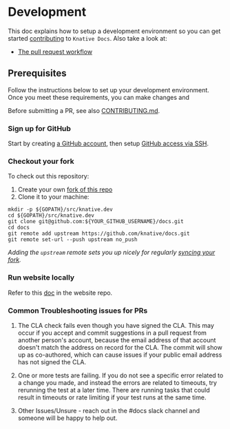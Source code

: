 # Development

This doc explains how to setup a development environment so you can get started
[contributing](https://www.knative.dev/contributing/) to `Knative Docs`. Also
take a look at:

- [The pull request workflow](https://www.knative.dev/contributing/contributing/#pull-requests)

## Prerequisites

Follow the instructions below to set up your development environment. Once you
meet these requirements, you can make changes and

Before submitting a PR, see also [CONTRIBUTING.md](./CONTRIBUTING.md).

### Sign up for GitHub

Start by creating [a GitHub account](https://github.com/join), then setup
[GitHub access via SSH](https://help.github.com/articles/connecting-to-github-with-ssh/).

### Checkout your fork

To check out this repository:

1. Create your own
   [fork of this repo](https://help.github.com/articles/fork-a-repo/)
1. Clone it to your machine:

```shell
mkdir -p ${GOPATH}/src/knative.dev
cd ${GOPATH}/src/knative.dev
git clone git@github.com:${YOUR_GITHUB_USERNAME}/docs.git
cd docs
git remote add upstream https://github.com/knative/docs.git
git remote set-url --push upstream no_push
```

_Adding the `upstream` remote sets you up nicely for regularly
[syncing your fork](https://help.github.com/articles/syncing-a-fork/)._

### Run website locally

Refer to this [doc](https://github.com/knative/website/blob/main/DEVELOPMENT.md) in the website repo.

### Common Troubleshooting issues for PRs

1. The CLA check fails even though you have signed the CLA. This may occur if you accept and commit suggestions in a pull request from another person's account, because the email address of that account doesn't match the address on record for the CLA. The commit will show up as co-authored, which can cause issues if your public email address has not signed the CLA.

1. One or more tests are failing. If you do not see a specific error related to a change you made, and instead the errors are related to timeouts, try rerunning the test at a later time. There are running tasks that could result in timeouts or rate limiting if your test runs at the same time.

1. Other Issues/Unsure - reach out in the #docs slack channel and someone will be happy to help out.
